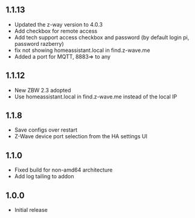 <!-- https://developers.home-assistant.io/docs/add-ons/presentation#keeping-a-changelog -->
## 1.1.13

- Updated the z-way version to 4.0.3 
- Add checkbox for remote access
- Add tech support access checkbox and password (by default login pi, password razberry)
- fix not showing homeassistant.local in find.z-wave.me
- Added a port for MQTT, 8883=> to any


## 1.1.12

- New ZBW 2.3 adopted
- Use homeassistant.local in find.z-wave.me instead of the local IP

## 1.1.8

- Save configs over restart
- Z-Wave device port selection from the HA settings UI

## 1.1.0

- Fixed build for non-amd64 architecture
- Add log tailing to addon

## 1.0.0

- Initial release
